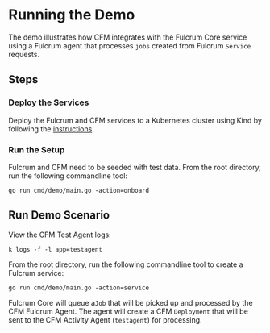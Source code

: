 # Running the Demo

The demo illustrates how CFM integrates with the Fulcrum Core service using a Fulcrum agent that processes `jobs`
created from Fulcrum `Service` requests.

## Steps

### Deploy the Services

Deploy the Fulcrum and CFM services to a Kubernetes cluster using Kind by following
the [instructions](../../deployments/terraform/environments/kind).

### Run the Setup

Fulcrum and CFM need to be seeded with test data. From the root directory, run the following commandline tool:

```
go run cmd/demo/main.go -action=onboard
```

## Run Demo Scenario

View the CFM Test Agent logs:

```
k logs -f -l app=testagent
```

From the root directory, run the following commandline tool to create a Fulcrum service:

```
go run cmd/demo/main.go -action=service
```

Fulcrum Core will queue a`Job` that will be picked up and processed by the CFM Fulcrum Agent. The agent will create a
CFM `Deployment` that will be sent to the CFM Activity Agent (`testagent`) for processing. 